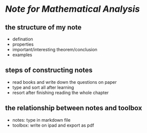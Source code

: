 # *Note for Mathematical Analysis*

## the structure of my note

- defination
- properties
- important/interesting theorem/conclusion
- examples

## steps of constructing notes

- read books and write down the questions on paper
- type and sort all after learning
- resort after finishing reading the whole chapter 

## the relationship between notes and toolbox

- notes: type in markdown file
- toolbox: write on ipad and export as pdf